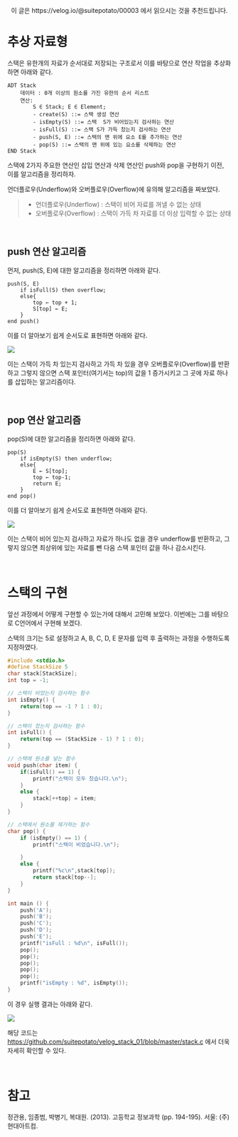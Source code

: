 <p style = "text-align:center;"> 이 글은 https://velog.io/@suitepotato/00003 에서 읽으시는 것을 추천드립니다. <p/>

# 추상 자료형

스택은 유한개의 자료가 순서대로 저장되는 구조로서 이를 바탕으로 연산 작업을 추상화 하면 아래와 같다.

```
ADT Stack
	데이터 : 0개 이상의 원소를 가진 유한의 순서 리스트
    연산:
    	S ∈ Stack; E ∈ Element;
        - create(S) ::= 스택 생성 연산
        - isEmpty(S) ::= 스택  S가 비어있는지 검사하는 연산
        - isFull(S) ::= 스택 S가 가득 찼는지 검사하는 연산
        - push(S, E) ::= 스택의 맨 위에 요소 E를 추가하는 연산
        - pop(S) ::= 스택의 맨 위에 있는 요소를 삭제하는 연산
END Stack
```

스택에 2가지 주요한 연산인 삽입 연산과 삭제 연산인 push와 pop을 구현하기 이전, 이를 알고리즘을 정리하자.

언더플로우(Underflow)와 오버플로우(Overflow)에 유의해 알고리즘을 짜보았다.

> * 언더플로우(Underflow) : 스택이 비어 자료를 꺼낼 수 없는 상태
> * 오버플로우(Overflow) : 스택이 가득 차 자료를 더 이상 입력할 수 없는 상태

<br>

## push 연산 알고리즘

먼저, push(S, E)에 대한 알고리즘을 정리하면 아래와 같다.

```
push(S, E)
	if isFull(S) then overflow;
    else{
    	top ← top + 1;
        S[top] ← E;
    }
end push()
```

이를 더 알아보기 쉽게 순서도로 표현하면 아래와 같다.

![](https://images.velog.io/images/suitepotato/post/ba36cd33-86fa-4c43-b683-5b75cc6f8acc/stack_push_algorithm.png)

이는 스택이 가득 차 있는지 검사하고 가득 차 있을 경우 오버플로우(Overflow)를 반환하고 그렇지 않으면 스택 포인터(여기서는 top)의 값을 1 증가시키고 그 곳에 자료 하나를 삽입하는 알고리즘이다.

<br>

## pop 연산 알고리즘
pop(S)에 대한 알고리즘을 정리하면 아래와 같다.

```
pop(S)
	if isEmpty(S) then underflow;
    else{
    	E ← S[top];
        top ← top-1;
        return E;
    }
end pop()
```

이를 더 알아보기 쉽게 순서도로 표현하면 아래와 같다.

![](https://images.velog.io/images/suitepotato/post/c34abad5-5224-4988-a004-5e78ccc310c5/stack_pop_algorithm.png)

이는 스택이 비어 있는지 검사하고 자료가 하나도 없을 경우 underflow를 반환하고, 그렇지 않으면 최상위에 있는 자료를 뺀 다음 스택 포인터 값을 하나 감소시킨다.

<br>

# 스택의 구현

앞선 과정에서 어떻게 구현할 수 있는가에 대해서 고민해 보았다. 이번에는 그를 바탕으로 C언어에서 구현해 보겠다.

스택의 크기는 5로 설정하고 A, B, C, D, E 문자를 입력 후 출력하는 과정을 수행하도록 지정하였다.

```c
#include <stdio.h>
#define StackSize 5
char stack[StackSize];
int top = -1;

// 스택이 비었는지 검사하는 함수
int isEmpty() {
    return(top == -1 ? 1 : 0);
}

// 스택이 찼는지 검사하는 함수
int isFull() {
    return(top == (StackSize - 1) ? 1 : 0);
}

// 스택에 원소를 넣는 함수
void push(char item) {
    if(isFull() == 1) {
        printf("스택이 모두 찼습니다.\n");
    }
    else {
        stack[++top] = item;
    }
}

// 스택에서 원소를 제거하는 함수
char pop() {
    if (isEmpty() == 1) {
        printf("스택이 비었습니다.\n");

    }
    else {
        printf("%c\n",stack[top]);
        return stack[top--];
    }
}

int main () {
    push('A');
    push('B');
    push('C');
    push('D');
    push('E');
    printf("isFull : %d\n", isFull());
    pop();
    pop();
    pop();
    pop();
    pop();
    printf("isEmpty : %d", isEmpty());
}
```

이 경우 실행 결과는 아래와 같다.

![](https://images.velog.io/images/suitepotato/post/072d5ce0-443d-442c-882b-71e5ddc319a0/image.png)

해당 코드는 https://github.com/suitepotato/velog_stack_01/blob/master/stack.c 에서 더욱 자세히 확인할 수 있다.

<br>

# 참고

정관용, 임종범, 박병기, 복대원. (2013). 고등학교 정보과학 (pp. 194-195). 서울: (주)현대아트컴.
